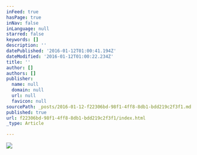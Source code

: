 ```yaml
---
inFeed: true
hasPage: true
inNav: false
inLanguage: null
starred: false
keywords: []
description: ''
datePublished: '2016-01-12T01:00:41.194Z'
dateModified: '2016-01-12T01:00:22.234Z'
title: ''
author: []
authors: []
publisher:
  name: null
  domain: null
  url: null
  favicon: null
sourcePath: _posts/2016-01-12-f22306bd-98f1-4ff8-8db1-bdd219c2f3f1.md
published: true
url: f22306bd-98f1-4ff8-8db1-bdd219c2f3f1/index.html
_type: Article

---
```

![](https://the-grid-user-content.s3-us-west-2.amazonaws.com/b47d2e5c-f296-4a31-a70e-0b101b44af3f.jpg)